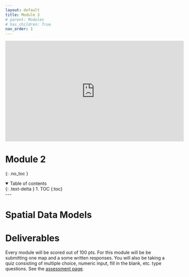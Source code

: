 ```yaml
---
layout: default
title: Module 3
# parent: Modules
# has_children: True
nav_order: 1
---
```


<iframe width="560" height="315" src="https://www.youtube.com/embed/VIlmyuO1zEI" title="YouTube video player" frameborder="0" allow="accelerometer; autoplay; clipboard-write; encrypted-media; gyroscope; picture-in-picture" allowfullscreen></iframe>

# Module 2
{: .no_toc }

<details open markdown="block">
  <summary>
    Table of contents
  </summary>
  {: .text-delta }
1. TOC
{:toc}
</details>
---

# Spatial Data Models


# Deliverables

Every module will be scored out of 100 pts.  For this module will be be submitting one map and a some written responses.  You will also be taking a quiz consisting of multiple choice, numeric input, fill in the blank, etc. type questions.  See the [assessment page](docs/Assessment.md).